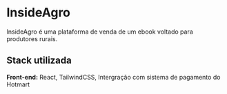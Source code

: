 
# InsideAgro

InsideAgro é uma plataforma de venda de um ebook voltado para produtores rurais.








## Stack utilizada

**Front-end:** React, TailwindCSS, Intergração com sistema de pagamento do Hotmart

